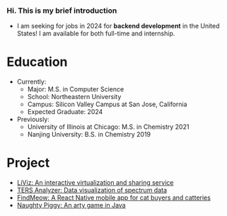 ### Hi. This is my brief introduction
* I am seeking for jobs in 2024 for **backend development** in the United States! I am available for both full-time and internship.

# Education
* Currently:
  * Major: M.S. in Computer Science
  * School: Northeastern University
  * Campus: Silicon Valley Campus at San Jose, California
  * Expected Graduate: 2024
* Previously:
  * University of Illinois at Chicago: M.S. in Chemistry 2021
  * Nanjing University: B.S. in Chemistry 2019

# Project
* [LiViz: An interactive virtualization and sharing service](https://github.com/LiViz-cc/lvz-backend-v2)
* [TERS Analyzer: Data visualization of spectrum data](https://github.com/Zhongyi-Lu/TERS-Analyzer)
* [FindMeow: A React Native mobile app for cat buyers and catteries](https://github.com/Zhongyi-Lu/FindMeow)
* [Naughty Piggy: An arty game in Java](https://github.com/CS-5004-Final-Project-LLW/MyArty)
